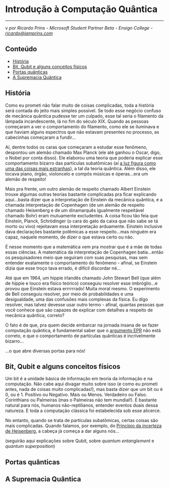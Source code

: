 # Introdução à Computação Quântica #
---
v
*por Ricardo Prins - Microsoft Student Partner Beta - Ensign College - ricardo@iamprins.com*
## Conteúdo
 * [História](#história)
 * [Bit, Qubit e alguns conceitos físicos](#bit-qubit-e-alguns-conceitos-físicos)
 * [Portas quânticas](#portas-quânticas)
 * [A Supremacia Quântica](#a-supremacia-quântica)

## História

Como eu prometi não falar muito de coisas complicadas, toda a história será contada do jeito mais simples possível. Se todo esse negócio confuso de mecânica quântica pudesse ter um culpado, esse tal seria o filamento da lâmpada incandescente, lá no fim do século XIX. Quando as pessoas começaram a ver o comportamento do filamento, como ele se iluminava e que haviam alguns espectros que não estavam presentes no processo, as cabecinhas começaram a fundir...

Aí, dentre todos os caras que começaram a estudar esse fenômeno, despontou um alemão chamado Max Planck (ele até ganhou o Oscar, digo, o Nobel por conta disso). Ele elaborou uma teoria que poderia explicar esse comportamento bizarro das partículas subatômicas (aí [a luz figura como uma das coisas mais estranhas](http://www.if.ufrgs.br/tex/fis142/fismod/mod06/m_s05.html)), a tal da teoria quântica. Além disso, ele tocava piano, órgão, violoncelo e compôs músicas e óperas...era um alemão de respeito!

Mais pra frente, um outro alemão de respeito chamado Albert Einstein trouxe algumas outras teorias bastante complicadas pra ficar explicando aqui...basta dizer que a interpretação de Einstein da mecânica quântica, e a chamada interpretação de Copenhagen (de um alemão de respeito chamado Heisenberg e de um dinamarquês igualmente respeitável chamado Bohr) eram mutuamente excludentes. A coisa ficou tão feia que Einstein, Planck, Schrödinger (o cara do gato da caixa que não sabe se tá morto ou vivo) rejeitavam essa interpretação arduamente. Einstein inclusive dava declarações bastante polêmicas a esse respeito...mas ninguém era capaz, naquele momento, de dizer o que estava certo ou não.

É nesse momento que a matemática vem pra mostrar que é a mãe de todas essas ciências. A matemática da interpretação de Copenhagen batia...então os pesquisadores meio que seguiram com suas pesquisas, mas sem entender exatamente o comportamento do fenômeno - afinal, se Einstein dizia que esse troço tava errado, é difícil discordar né...

Até que em 1964, um hippie irlandês chamado John Stewart Bell (que além de hippie e louco era físico teórico) conseguiu resolver esse imbróglio...e provou que Einstein estava errrrrrado! Muita moral mesmo. O experimento de Bell conseguiu resolver, por meio de probabilidades e uma desigualdade, uma das confusões mais complexas da física. Eu digo resolver, mas talvez devesse usar outro termo - afinal, quantas pessoas que você conhece que são capazes de explicar com detalhes a respeito de mecânica quântica, correto?

O fato é de que, pra quem decide embarcar na jornada insana de se fazer computação quântica, é fundamental saber que o [argumento EPR](https://plato.stanford.edu/entries/qt-epr/) não está correto, e que o comportamento de partículas quânticas é incrivelmente bizarro...

...o que abre diversas portas para nós!

## Bit, Qubit e alguns conceitos físicos

Um bit é a unidade básica de informação em teoria da informação e na computação. Não cabe aqui divagar muito sobre isso (e como eu prometi antes, nada de coisas muito complicadas!), mas basta dizer que um bit ou é 0, ou é 1. Positivo ou Negativo. Mais ou Menos. Verdadeiro ou Falso. Corinthians ou Palmeiras (mas o Palmeiras não tem mundial!). É bastante natural para nós, humanos não-reptilianos, entender eventos duais dessa natureza. E toda a computação clássica foi estabelecida sob esse alicerce.

No entanto, quando se trata de partículas subatômicas, certas coisas são mais complicadas. Quando falamos, por exemplo, do [Princípio da incerteza de Heisenberg](https://www.youtube.com/watch?v=OFbZw4SnKFw), a cabeça já começa a dar alguns nós...

(seguirão aqui explicações sobre Qubit, sobre _quantum entanglement_ e _quantum superposition_)

## Portas quânticas

## A Supremacia Quântica


